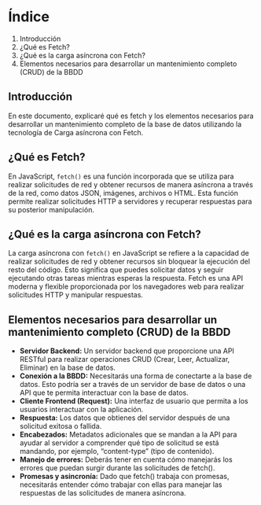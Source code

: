 # Índice

1. Introducción
2. ¿Qué es Fetch?
3. ¿Qué es la carga asíncrona con Fetch?
4. Elementos necesarios para desarrollar un mantenimiento completo (CRUD) de la BBDD

## Introducción

En este documento, explicaré qué es fetch y los elementos necesarios para desarrollar un mantenimiento completo de la base de datos utilizando la tecnología de Carga asíncrona con Fetch.

## ¿Qué es Fetch?

En JavaScript, `fetch()` es una función incorporada que se utiliza para realizar solicitudes de red y obtener recursos de manera asíncrona a través de la red, como datos JSON, imágenes, archivos o HTML. Esta función permite realizar solicitudes HTTP a servidores y recuperar respuestas para su posterior manipulación.

## ¿Qué es la carga asíncrona con Fetch?

La carga asíncrona con `fetch()` en JavaScript se refiere a la capacidad de realizar solicitudes de red y obtener recursos sin bloquear la ejecución del resto del código. Esto significa que puedes solicitar datos y seguir ejecutando otras tareas mientras esperas la respuesta. Fetch es una API moderna y flexible proporcionada por los navegadores web para realizar solicitudes HTTP y manipular respuestas.

## Elementos necesarios para desarrollar un mantenimiento completo (CRUD) de la BBDD

- **Servidor Backend:** Un servidor backend que proporcione una API RESTful para realizar operaciones CRUD (Crear, Leer, Actualizar, Eliminar) en la base de datos.
- **Conexión a la BBDD:** Necesitarás una forma de conectarte a la base de datos. Esto podría ser a través de un servidor de base de datos o una API que te permita interactuar con la base de datos.
- **Cliente Frontend (Request):** Una interfaz de usuario que permita a los usuarios interactuar con la aplicación. 
- **Respuesta:** Los datos que obtienes del servidor después de una solicitud exitosa o fallida.
- **Encabezados:** Metadatos adicionales que se mandan a la API para ayudar al servidor a comprender qué tipo de solicitud se está mandando, por ejemplo, “content-type” (tipo de contenido).
- **Manejo de errores:** Deberás tener en cuenta cómo manejarás los errores que puedan surgir durante las solicitudes de fetch().
- **Promesas y asincronía:** Dado que fetch() trabaja con promesas, necesitarás entender cómo trabajar con ellas para manejar las respuestas de las solicitudes de manera asíncrona.

